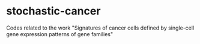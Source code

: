 # stochastic-cancer
Codes related to the work "Signatures of cancer cells defined by single-cell gene expression patterns of gene families"
